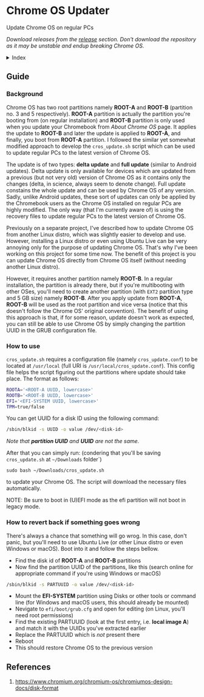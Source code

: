 # Chrome OS Updater

Update Chrome OS on regular PCs

*Download releases from the [release](https://github.com/MuntashirAkon/chrome_os_updater) section. Don't download the repository as it may be unstable and endup breaking Chrome OS.*

<details>
 <summary>Index</summary>
 
- [Guide](#guide)
  * [Background](#background)
  * [How to use](#how-to-use)
  * [How to revert back if something goes wrong](#how-to-revert-back-if-something-goes-wrong)
- [References](#references)
</details>

## Guide

### Background

Chrome OS has two root partitions namely **ROOT-A** and **ROOT-B** (partition no. 3 and 5 respectively). **ROOT-A** partition is actually the partition you're booting from (on regular installation) and **ROOT-B** partition is only used when you update your Chromebook from *About Chrome OS* page. It applies the update to **ROOT-B** and later the update is applied to **ROOT-A**, and finally, you boot from **ROOT-A** partition. I followed the similar yet somewhat modified approach to develop the `cros_update.sh` script which can be used to update regular PCs to the latest version of Chrome OS.

The update is of two types: **delta update** and **full update** (similar to Android updates). Delta update is only available for devices which are updated from a previous (but not very old) version of Chrome OS as it contains only the changes (delta, in science, always seem to denote change). Full update constains the whole update and can be used by Chrome OS of any version. Sadly, unlike Android updates, these sort of updates can only be applied by the Chromebook users as the Chrome OS installed on regular PCs are highly modified. The only way (that I'm currently aware of) is using the recovery files to update regular PCs to the latest version of Chrome OS.

Previously on a separate project, I've described how to update Chrome OS from another Linux distro, which was slightly easier to develop and use. However, installing a Linux distro or even using Ubuntu Live can be very annoying only for the purpose of updating Chrome OS. That's why I've been working on this project for some time now. The benefit of this project is you can update Chrome OS directly from Chrome OS itself (without needing another Linux distro).

However, it requires another partition namely **ROOT-B**. In a regular installation, the partition is already there, but if you're multibooting with other OSes, you'll need to create another partition (with `EXT2` partition type and 5 GB size) namely **ROOT-B**. After you apply update from **ROOT-A**, **ROOT-B** will be used as the root partition and vice versa (notice that this doesn't follow the Chrome OS' original convention). The benefit of using this approach is that, if for some reason, update doesn't work as expected, you can still be able to use Chrome OS by simply changing the partition UUID in the GRUB configuration file.

### How to use

`cros_update.sh` requires a configuration file (namely `cros_update.conf`) to be located at `/usr/local` (full URI is `/usr/local/cros_update.conf`). This config file helps the script figuring out the partitions where update should take place. The format as follows:
```sh
ROOTA='<ROOT-A UUID, lowercase>'
ROOTB='<ROOT-B UUID, lowercase>'
EFI='<EFI-SYSTEM UUID, lowercase>'
TPM=true/false
```

You can get UUID for a disk ID using the following command:
```bash
/sbin/blkid -s UUID -o value /dev/<disk-id>
```
*Note that **partition UUID** and **UUID** are not the same.*

After that you can simply run: (condering that you'll be saving `cros_update.sh` at `~/Downloads` folder`)
```
sudo bash ~/Downloads/cros_update.sh
```
to update your Chrome OS. The script will download the necessary files automatically.

NOTE: Be sure to boot in (U)EFI mode as the efi partition will not boot in legacy mode.

### How to revert back if something goes wrong

There's always a chance that something will go wrog. In this case, don't panic, but you'll need to use Ubuntu Live (or other Linux distro or even Windows or macOS). Boot into it and follow the steps bellow.

- Find the disk id of **ROOT-A** and **ROOT-B** partitions
- Now find the partition UUID of the partitions, like this (search online for appropriate command if you're using Windows or macOS)
```sh
/sbin/blkid -s PARTUUID -o value /dev/<disk-id>
```
- Mount the **EFI-SYSTEM** partition using Disks or other tools or command line (for Windows and macOS users, this should already be mounted)
- Nevigate to `efi/boot/grub.cfg` and open for editing (on Linux, you'll need root permissions)
- Find the existing PARTUUID (look at the first entry, i.e. **local image A**) and match it with the UUIDs you've extracted earlier
- Replace the PARTUUID which is *not* present there
- Reboot
- This should restore Chrome OS to the previous version

## References
1. https://www.chromium.org/chromium-os/chromiumos-design-docs/disk-format
